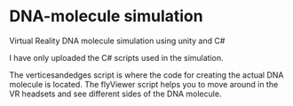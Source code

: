 # DNA-molecule simulation

Virtual Reality DNA molecule simulation using unity and C#

I have only uploaded the C# scripts used in the simulation.

The verticesandedges script is where the code for creating the actual DNA molecule is located.
The flyViewer script helps you to move around in the VR headsets and see different sides of the DNA molecule.
